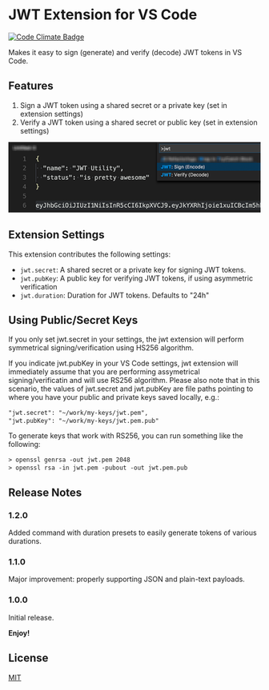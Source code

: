 # JWT Extension for VS Code

[![Code Climate Badge][codeclimate-img]][codeclimate-url]

Makes it easy to sign (generate) and verify (decode) JWT tokens in VS Code.

## Features

1. Sign a JWT token using a shared secret or a private key (set in extension settings)
2. Verify a JWT token using a shared secret or public key (set in extension settings)

![Using JWT](img/jwt-extension.png)

## Extension Settings

This extension contributes the following settings:

* `jwt.secret`: A shared secret or a private key for signing JWT tokens.
* `jwt.pubKey`: A public key for verifying JWT tokens, if using asymmetric verification
* `jwt.duration`: Duration for JWT tokens. Defaults to "24h"

## Using Public/Secret Keys

If you only set jwt.secret in your settings, the jwt extension will perform
symmetrical signing/verification using HS256 algorithm.

If you indicate jwt.pubKey in your VS Code settings, jwt extension will
immediately assume that you are performing assymetrical signing/verificatin and
will use RS256 algorithm. Please also note that in this scenario, the values of
jwt.secret and jwt.pubKey are file paths pointing to where you have your public
and private keys saved locally, e.g.:

```
"jwt.secret": "~/work/my-keys/jwt.pem",
"jwt.pubKey": "~/work/my-keys/jwt.pem.pub"
```

To generate keys that work with RS256, you can run something like the following:

```
> openssl genrsa -out jwt.pem 2048
> openssl rsa -in jwt.pem -pubout -out jwt.pem.pub
```

## Release Notes

### 1.2.0

Added command with duration presets to easily generate tokens of various durations.

### 1.1.0

Major improvement: properly supporting JSON and plain-text payloads.

### 1.0.0

Initial release.


**Enjoy!**


## License

[MIT](LICENSE)

[codeclimate-img]: https://codeclimate.com/github/inadarei/vscode-jwt/badges/gpa.svg
[codeclimate-url]: https://codeclimate.com/github/inadarei/vscode-jwt